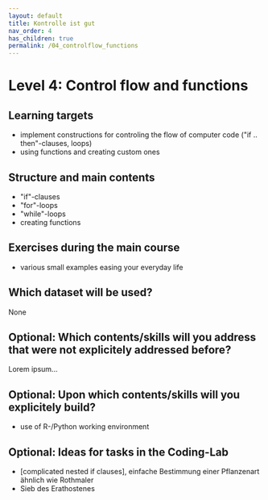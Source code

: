 ```yaml
---
layout: default
title: Kontrolle ist gut
nav_order: 4
has_children: true
permalink: /04_controlflow_functions
---
```

# Level 4: Control flow and functions

## Learning targets

- implement constructions for controling the flow of computer code ("if .. then"-clauses, loops)
- using functions and creating custom ones

## Structure and main contents

- "if"-clauses
- "for"-loops
- "while"-loops
- creating functions

## Exercises during the main course

- various small examples easing your everyday life

## Which dataset will be used?

None


## Optional: Which contents/skills will you address that were not explicitely addressed before?

Lorem ipsum...


## Optional: Upon which contents/skills will you explicitely build?

- use of R-/Python working environment


## Optional: Ideas for tasks in the Coding-Lab

- [complicated nested if clauses], einfache Bestimmung einer Pflanzenart ähnlich wie Rothmaler
- Sieb des Erathostenes

